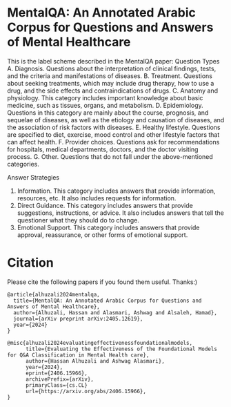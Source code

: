 # MentalQA: An Annotated Arabic Corpus for Questions and Answers of Mental Healthcare
This is the label scheme described in the MentalQA paper:
Question Types
  A. Diagnosis. Questions about the interpretation of clinical findings, tests, and the criteria and manifestations of diseases.
  B. Treatment. Questions about seeking treatments, which may include drug therapy, how to use a drug, and the side effects and contraindications of drugs.
  C. Anatomy and physiology. This category includes important knowledge about basic medicine, such as tissues, organs, and metabolism.
  D. Epidemiology. Questions in this category are mainly about the course, prognosis, and sequelae of diseases, as well as the etiology and causation of diseases, and the association of risk factors with diseases.
  E. Healthy lifestyle. Questions are specified to diet, exercise, mood control and other lifestyle factors that can affect health.
  F. Provider choices. Questions ask for recommendations for hospitals, medical departments, doctors, and the doctor visiting process. 
  G. Other. Questions that do not fall under the above-mentioned categories.

Answer Strategies
  1. Information. This category includes answers that provide information, resources, etc. It also includes requests for information. 
  2. Direct Guidance. This category includes answers that provide suggestions, instructions, or advice. It also includes answers that tell the questioner what they should do to change.
  3. Emotional Support. This category includes answers that provide approval, reassurance, or other forms of emotional support.


# Citation
Please cite the following papers if you found them useful. Thanks:)

```
@article{alhuzali2024mentalqa,
  title={MentalQA: An Annotated Arabic Corpus for Questions and Answers of Mental Healthcare},
  author={Alhuzali, Hassan and Alasmari, Ashwag and Alsaleh, Hamad},
  journal={arXiv preprint arXiv:2405.12619},
  year={2024}
}

@misc{alhuzali2024evaluatingeffectivenessfoundationalmodels,
      title={Evaluating the Effectiveness of the Foundational Models for Q&A Classification in Mental Health care}, 
      author={Hassan Alhuzali and Ashwag Alasmari},
      year={2024},
      eprint={2406.15966},
      archivePrefix={arXiv},
      primaryClass={cs.CL}
      url={https://arxiv.org/abs/2406.15966}, 
}
```
